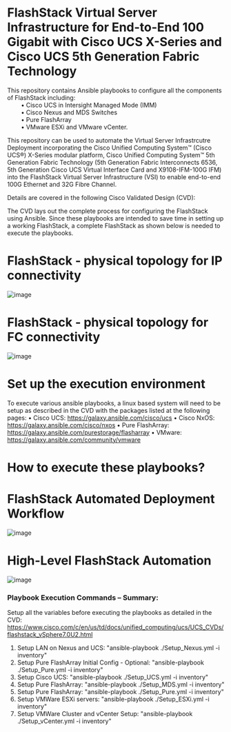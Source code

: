 # FlashStack Virtual Server Infrastructure for End-to-End 100 Gigabit with Cisco UCS X-Series and Cisco UCS 5th Generation Fabric Technology

This repository  contains Ansible playbooks to configure all the components of FlashStack including: <br />
&emsp;&emsp; •	Cisco UCS in Intersight Managed Mode (IMM) <br />
&emsp;&emsp; •	Cisco Nexus and MDS Switches <br />
&emsp;&emsp; •	Pure FlashArray   <br />
&emsp;&emsp; •	VMware ESXi and VMware vCenter.  <br />

This repository can be used to automate the Virtual Server Infrastrcutre Deployment incorporating the Cisco Unified Computing System™ (Cisco UCS®) X-Series modular platform, Cisco Unified Computing System™ 5th Generation Fabric Technology (5th Generation Fabric Interconnects 6536, 5th Generation Cisco UCS Virtual Interface Card and X9108-IFM-100G IFM) into the FlashStack Virtual Server Infrastructure (VSI) to enable end-to-end 100G Ethernet and 32G Fibre Channel. 

Details are covered in the following Cisco Validated Design (CVD): 

The CVD lays out the complete process for configuring the FlashStack using Ansible. Since these playbooks are intended to save time in setting up a working FlashStack, a complete FlashStack as shown below is needed to execute the playbooks. 

# FlashStack - physical topology for IP connectivity

![image](https://user-images.githubusercontent.com/3585414/144472122-bd8f417f-87a7-4ce1-b24d-9a5f0e903b81.png)

# FlashStack - physical topology for FC connectivity

![image](https://user-images.githubusercontent.com/3585414/144472208-26c0459a-81e7-4294-9805-055676847052.png)

# Set up the execution environment
To execute various ansible playbooks, a linux based system will need to be setup as described in the CVD with the packages listed at the following pages:
 •	Cisco UCS: https://galaxy.ansible.com/cisco/ucs
 •	Cisco NxOS: https://galaxy.ansible.com/cisco/nxos
 •	Pure FlashArray: https://galaxy.ansible.com/purestorage/flasharray
 •	VMware: https://galaxy.ansible.com/community/vmware
 
# How to execute these playbooks?

# FlashStack Automated Deployment Workflow

![image](https://user-images.githubusercontent.com/3585414/144469881-a647e3fa-f48e-411c-b13c-822bfb9a15ea.png)

# High-Level FlashStack Automation

![image](https://user-images.githubusercontent.com/3585414/144472418-e5559aad-88bc-4ceb-a10c-c25f4fab8a53.png)

### Playbook Execution Commands – Summary:
Setup all the variables before executing the playbooks as detailed in the CVD: https://www.cisco.com/c/en/us/td/docs/unified_computing/ucs/UCS_CVDs/flashstack_vSphere7.0U2.html

1.	Setup LAN on Nexus and UCS: "ansible-playbook ./Setup_Nexus.yml -i inventory"
2.	Setup Pure FlashArray Initial Config - Optional: "ansible-playbook ./Setup_Pure.yml -i inventory"
3.	Setup Cisco UCS: "ansible-playbook ./Setup_UCS.yml -i inventory"
4.	Setup Pure FlashArray: "ansible-playbook ./Setup_MDS.yml -i inventory"
5.	Setup Pure FlashArray: "ansible-playbook ./Setup_Pure.yml -i inventory"
6.	Setup VMWare ESXi servers: "ansible-playbook ./Setup_ESXi.yml -i inventory"
7.	Setup VMWare Cluster and vCenter Setup: "ansible-playbook ./Setup_vCenter.yml -i inventory"	

